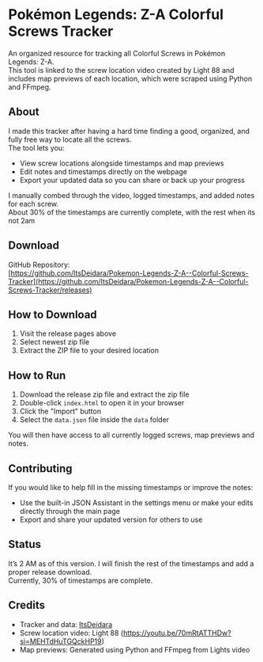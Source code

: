 # Pokémon Legends: Z-A Colorful Screws Tracker

An organized resource for tracking all Colorful Screws in Pokémon Legends: Z-A.  
This tool is linked to the screw location video created by Light 88 and includes map previews of each location, which were scraped using Python and FFmpeg.

## About

I made this tracker after having a hard time finding a good, organized, and fully free way to locate all the screws.  
The tool lets you:

* View screw locations alongside timestamps and map previews  
* Edit notes and timestamps directly on the webpage  
* Export your updated data so you can share or back up your progress  

I manually combed through the video, logged timestamps, and added notes for each screw.  
About 30% of the timestamps are currently complete, with the rest when its not 2am

## Download

GitHub Repository:  
[https://github.com/ItsDeidara/Pokemon-Legends-Z-A--Colorful-Screws-Tracker](https://github.com/ItsDeidara/Pokemon-Legends-Z-A--Colorful-Screws-Tracker/releases)

## How to Download

1. Visit the release pages above
2. Select newest  zip file
3. Extract the ZIP file to your desired location

## How to Run

1. Download the release zip file and extract the zip file  
2. Double-click `index.html` to open it in your browser  
3. Click the "Import" button  
4. Select the `data.json` file inside the `data` folder

You will then have access to all currently logged screws, map previews and notes.

## Contributing

If you would like to help fill in the missing timestamps or improve the notes:

* Use the built-in JSON Assistant in the settings menu or make your edits directly through the main page  
* Export and share your updated version for others to use

## Status

It’s 2 AM as of this version. I will finish the rest of the timestamps and add a proper release download.  
Currently, 30% of timestamps are complete.

## Credits

* Tracker and data: [ItsDeidara](https://github.com/ItsDeidara)  
* Screw location video: Light 88 (https://youtu.be/70mRtATTHDw?si=MEHTdHuTGQckHP19)  
* Map previews: Generated using Python and FFmpeg from Lights video 